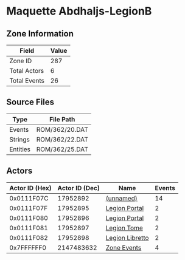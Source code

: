 # Maquette Abdhaljs-LegionB

## Zone Information

| Field        |   Value |
|--------------|---------|
| Zone ID      |     287 |
| Total Actors |       6 |
| Total Events |      26 |

## Source Files

| Type     | File Path      |
|----------|----------------|
| Events   | ROM/362/20.DAT |
| Strings  | ROM/362/22.DAT |
| Entities | ROM/362/25.DAT |

## Actors

| Actor ID (Hex)   |   Actor ID (Dec) | Name                                                   |   Events |
|------------------|------------------|--------------------------------------------------------|----------|
| 0x0111F07C       |         17952892 | [(unnamed)](./17952892/)                               |       14 |
| 0x0111F07F       |         17952895 | [Legion Portal](./17952895%20-%20Legion%20Portal/)     |        2 |
| 0x0111F080       |         17952896 | [Legion Portal](./17952896%20-%20Legion%20Portal/)     |        2 |
| 0x0111F081       |         17952897 | [Legion Tome](./17952897%20-%20Legion%20Tome/)         |        2 |
| 0x0111F082       |         17952898 | [Legion Libretto](./17952898%20-%20Legion%20Libretto/) |        2 |
| 0x7FFFFFF0       |       2147483632 | [Zone Events](./Zone%20Events/)                        |        4 |
